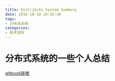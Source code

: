 ```yaml
---
title: Distribute System Summary
date: 2016-10-10 10:42:40
tags:
- 分布式系统
categories:
- 技术资料
---
```

# 分布式系统的一些个人总结
[gitbook链接](https://atticuslv.gitbooks.io/distribute-system/content/)
